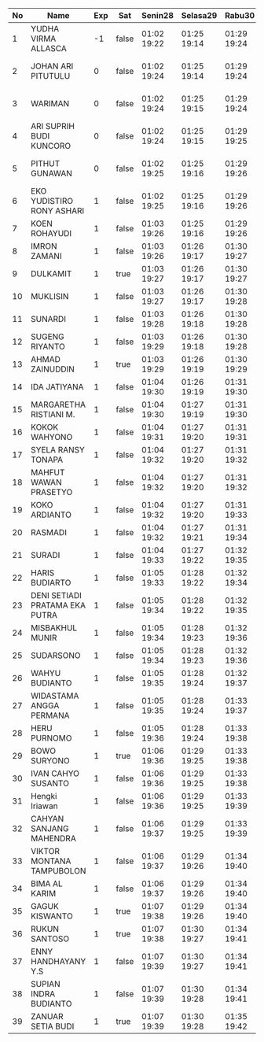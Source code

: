 | No | Name | Exp | Sat | Senin28 | Selasa29 | Rabu30 | Kamis31 |
|-----|-----|-----|-----|-----|-----|-----|-----|
| 1 | YUDHA VIRMA ALLASCA | -1 | false | 01:02 19:22 | 01:25 19:14 | 01:29 19:24 | 01:09 - |
| 2 | JOHAN ARI PITUTULU | 0 | false | 01:02 19:24 | 01:25 19:14 | 01:29 19:24 | error on login func |
| 3 | WARIMAN | 0 | false | 01:02 19:24 | 01:25 19:15 | 01:29 19:24 | error on login func |
| 4 | ARI SUPRIH BUDI KUNCORO | 0 | false | 01:02 19:24 | 01:25 19:15 | 01:29 19:25 | error on login func |
| 5 | PITHUT GUNAWAN | 0 | false | 01:02 19:25 | 01:25 19:16 | 01:29 19:26 | error on login func |
| 6 | EKO YUDISTIRO RONY ASHARI | 1 | false | 01:02 19:25 | 01:25 19:16 | 01:29 19:26 | 01:17 - |
| 7 | KOEN ROHAYUDI | 1 | false | 01:03 19:26 | 01:25 19:16 | 01:29 19:26 | 01:17 - |
| 8 | IMRON ZAMANI | 1 | false | 01:03 19:26 | 01:26 19:17 | 01:30 19:27 | 01:17 - |
| 9 | DULKAMIT | 1 | true | 01:03 19:27 | 01:26 19:17 | 01:30 19:27 | 01:17 - |
| 10 | MUKLISIN | 1 | false | 01:03 19:27 | 01:26 19:17 | 01:30 19:28 | 01:18 - |
| 11 | SUNARDI | 1 | false | 01:03 19:28 | 01:26 19:18 | 01:30 19:28 | 01:18 - |
| 12 | SUGENG RIYANTO | 1 | false | 01:03 19:29 | 01:26 19:18 | 01:30 19:28 | 01:18 - |
| 13 | AHMAD ZAINUDDIN | 1 | true | 01:03 19:29 | 01:26 19:19 | 01:30 19:29 | 01:18 - |
| 14 | IDA JATIYANA | 1 | false | 01:04 19:30 | 01:26 19:19 | 01:31 19:30 | 01:18 - |
| 15 | MARGARETHA RISTIANI M. | 1 | false | 01:04 19:30 | 01:27 19:19 | 01:31 19:30 | 01:18 - |
| 16 | KOKOK WAHYONO | 1 | false | 01:04 19:31 | 01:27 19:20 | 01:31 19:31 | 01:18 - |
| 17 | SYELA RANSY TONAPA | 1 | false | 01:04 19:32 | 01:27 19:20 | 01:31 19:32 | 01:18 - |
| 18 | MAHFUT WAWAN PRASETYO | 1 | false | 01:04 19:32 | 01:27 19:20 | 01:31 19:32 | 01:19 - |
| 19 | KOKO ARDIANTO | 1 | false | 01:04 19:32 | 01:27 19:20 | 01:31 19:33 | 01:19 - |
| 20 | RASMADI | 1 | false | 01:04 19:32 | 01:27 19:21 | 01:31 19:34 | 01:19 - |
| 21 | SURADI | 1 | false | 01:04 19:33 | 01:27 19:22 | 01:32 19:35 | 01:19 - |
| 22 | HARIS BUDIARTO | 1 | false | 01:05 19:33 | 01:28 19:22 | 01:32 19:34 | 01:19 - |
| 23 | DENI SETIADI PRATAMA EKA PUTRA | 1 | false | 01:05 19:34 | 01:28 19:22 | 01:32 19:35 | 01:19 - |
| 24 | MISBAKHUL MUNIR | 1 | false | 01:05 19:34 | 01:28 19:23 | 01:32 19:36 | 01:20 - |
| 25 | SUDARSONO | 1 | false | 01:05 19:34 | 01:28 19:23 | 01:32 19:36 | 01:20 - |
| 26 | WAHYU BUDIANTO | 1 | false | 01:05 19:35 | 01:28 19:24 | 01:32 19:37 | 01:20 - |
| 27 | WIDASTAMA ANGGA PERMANA | 1 | false | 01:05 19:35 | 01:28 19:24 | 01:33 19:37 | 01:20 - |
| 28 | HERU PURNOMO | 1 | false | 01:05 19:36 | 01:28 19:24 | 01:33 19:38 | 01:20 - |
| 29 | BOWO SURYONO | 1 | true | 01:06 19:36 | 01:29 19:25 | 01:33 19:38 | 01:20 - |
| 30 | IVAN CAHYO SUSANTO | 1 | false | 01:06 19:36 | 01:29 19:25 | 01:33 19:38 | 01:21 - |
| 31 | Hengki Iriawan | 1 | false | 01:06 19:36 | 01:29 19:25 | 01:33 19:39 | 01:21 - |
| 32 | CAHYAN SANJANG MAHENDRA | 1 | false | 01:06 19:37 | 01:29 19:25 | 01:33 19:39 | 01:21 - |
| 33 | VIKTOR MONTANA TAMPUBOLON | 1 | false | 01:06 19:37 | 01:29 19:26 | 01:34 19:40 | 01:21 - |
| 34 | BIMA AL KARIM | 1 | false | 01:06 19:37 | 01:29 19:26 | 01:34 19:40 | 01:21 - |
| 35 | GAGUK KISWANTO | 1 | true | 01:07 19:38 | 01:29 19:26 | 01:34 19:40 | 01:21 - |
| 36 | RUKUN SANTOSO | 1 | true | 01:07 19:38 | 01:30 19:27 | 01:34 19:41 | 01:21 - |
| 37 | ENNY HANDHAYANY Y.S | 1 | false | 01:07 19:39 | 01:30 19:27 | 01:34 19:41 | 01:22 - |
| 38 | SUPIAN INDRA BUDIANTO | 1 | false | 01:07 19:39 | 01:30 19:28 | 01:34 19:41 | 01:22 - |
| 39 | ZANUAR SETIA BUDI | 1 | true | 01:07 19:39 | 01:30 19:28 | 01:35 19:42 | 01:22 - |
